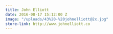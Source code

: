 ```yaml
---
title: John Elliott
date: 2016-08-17 15:12:00 Z
image: "/uploads/43%20-%20johnelliott@2x.jpg"
store-link: http://www.johnelliott.co
---
```


